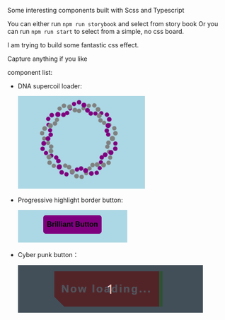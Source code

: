 <h>Some interesting components built with Scss and Typescript</h>


You can either run `npm run storybook` and select from story book
Or you can run `npm run start` to select from a simple, no css board.

I am trying to build some fantastic css effect.

Capture anything if you like

component list:

- DNA supercoil loader: 


    <img alt="dna-supercoil-loader.gif" src="https://github.com/seasparta618/play-with-scss/blob/master/public/dna-supercoil-loader.gif?raw=true" data-hpc="true" class="Box-sc-g0xbh4-0 kzRgrI">

- Progressive highlight border button:


    <img alt="moving-border-button.gif" src="https://github.com/seasparta618/play-with-scss/blob/master/public/moving-border-button.gif?raw=true" data-hpc="true" class="Box-sc-g0xbh4-0 kzRgrI">

- Cyber punk button：

    <img alt="cyber-punk-button.gif" src="https://github.com/seasparta618/play-with-scss/blob/master/public/cyber-punk-button.gif?raw=true" data-hpc="true" class="Box-sc-g0xbh4-0 kzRgrI">
